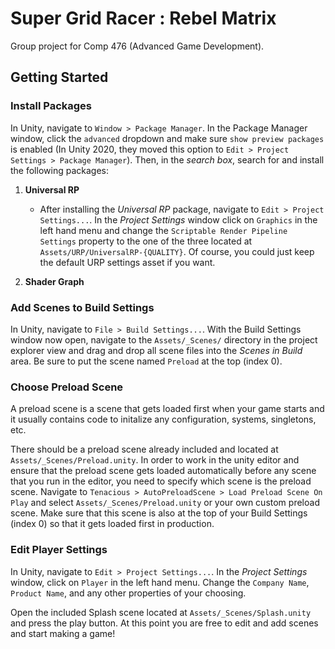 # Super Grid Racer : Rebel Matrix  

Group project for Comp 476 (Advanced Game Development).   

## Getting Started

### Install Packages

In Unity, navigate to `Window > Package Manager`. In the Package Manager window, click the `advanced` dropdown and make sure `show preview packages` is enabled (In Unity 2020, they moved this option to `Edit > Project Settings > Package Manager`). Then, in the *search box*, search for and install the following packages:

1. **Universal RP**
    - After installing the *Universal RP* package, navigate to `Edit > Project Settings...`. In the *Project Settings* window click on `Graphics` in the left hand menu and change the `Scriptable Render Pipeline Settings` property to the one of the three located at `Assets/URP/UniversalRP-{QUALITY}`. Of course, you could just keep the default URP settings asset if you want.

2. **Shader Graph**

### Add Scenes to Build Settings

In Unity, navigate to `File > Build Settings...`. With the Build Settings window now open, navigate to the `Assets/_Scenes/` directory in the project explorer view and drag and drop all scene files into the *Scenes in Build* area. Be sure to put the scene named `Preload` at the top (index 0).  

### Choose Preload Scene

A preload scene is a scene that gets loaded first when your game starts and it usually contains code to initalize any configuration, systems, singletons, etc.  

There should be a preload scene already included and located at `Assets/_Scenes/Preload.unity`. In order to work in the unity editor and ensure that the preload scene gets loaded automatically before any scene that you run in the editor, you need to specify which scene is the preload scene. Navigate to `Tenacious > AutoPreloadScene > Load Preload Scene On Play` and select `Assets/_Scenes/Preload.unity` or your own custom preload scene. Make sure that this scene is also at the top of your Build Settings (index 0) so that it gets loaded first in production.  

### Edit Player Settings

In Unity, navigate to `Edit > Project Settings...`. In the *Project Settings* window, click on `Player` in the left hand menu. Change the `Company Name`, `Product Name`, and any other properties of your choosing.  

Open the included Splash scene located at `Assets/_Scenes/Splash.unity` and press the play button. At this point you are free to edit and add scenes and start making a game!
